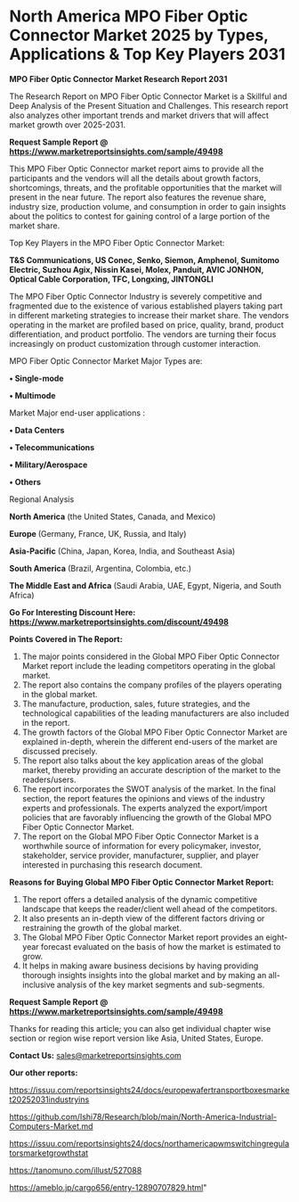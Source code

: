 # North America MPO Fiber Optic Connector Market 2025 by Types, Applications & Top Key Players 2031

<strong>MPO Fiber Optic Connector Market Research Report 2031</strong>

The Research Report on MPO Fiber Optic Connector Market is a Skillful and Deep Analysis of the Present Situation and Challenges. This research report also analyzes other important trends and market drivers that will affect market growth over 2025-2031.

<strong>Request Sample Report @ <a href=https://www.marketreportsinsights.com/sample/49498>https://www.marketreportsinsights.com/sample/49498</a></strong>

This MPO Fiber Optic Connector market report aims to provide all the participants and the vendors will all the details about growth factors, shortcomings, threats, and the profitable opportunities that the market will present in the near future. The report also features the revenue share, industry size, production volume, and consumption in order to gain insights about the politics to contest for gaining control of a large portion of the market share.

Top Key Players in the MPO Fiber Optic Connector Market:

<strong>T&S Communications, US Conec, Senko, Siemon, Amphenol, Sumitomo Electric, Suzhou Agix, Nissin Kasei, Molex, Panduit, AVIC JONHON, Optical Cable Corporation, TFC, Longxing, JINTONGLI</strong>

The MPO Fiber Optic Connector Industry is severely competitive and fragmented due to the existence of various established players taking part in different marketing strategies to increase their market share. The vendors operating in the market are profiled based on price, quality, brand, product differentiation, and product portfolio. The vendors are turning their focus increasingly on product customization through customer interaction.

MPO Fiber Optic Connector Market Major Types are:

<strong>•  Single-mode

•  Multimode</strong>

Market Major end-user applications :

<strong>•  Data Centers

•  Telecommunications

•  Military/Aerospace

•  Others</strong>

Regional Analysis

</u><strong><b>North America</b></strong> (the United States, Canada, and Mexico)

<strong><b>Europe </b></strong>(Germany, France, UK, Russia, and Italy)

<strong><b>Asia-Pacific</b></strong> (China, Japan, Korea, India, and Southeast Asia)

<strong><b>South America</b></strong> (Brazil, Argentina, Colombia, etc.)

<strong><b>The Middle East and Africa</b></strong> (Saudi Arabia, UAE, Egypt, Nigeria, and South Africa)

<strong>Go For Interesting Discount Here: <a href=https://www.marketreportsinsights.com/discount/49498>https://www.marketreportsinsights.com/discount/49498</a></strong>

<strong>Points Covered in The Report:</strong>
<ol>
  <li>The major points considered in the Global MPO Fiber Optic Connector Market report include the leading competitors operating in the global market.</li>
  <li>The report also contains the company profiles of the players operating in the global market.</li>
  <li>The manufacture, production, sales, future strategies, and the technological capabilities of the leading manufacturers are also included in the report.</li>
  <li>The growth factors of the Global MPO Fiber Optic Connector Market are explained in-depth, wherein the different end-users of the market are discussed precisely.</li>
  <li>The report also talks about the key application areas of the global market, thereby providing an accurate description of the market to the readers/users.</li>
  <li>The report incorporates the SWOT analysis of the market. In the final section, the report features the opinions and views of the industry experts and professionals. The experts analyzed the export/import policies that are favorably influencing the growth of the Global MPO Fiber Optic Connector Market.</li>
  <li>The report on the Global MPO Fiber Optic Connector Market is a worthwhile source of information for every policymaker, investor, stakeholder, service provider, manufacturer, supplier, and player interested in purchasing this research document.</li>
</ol>
<strong>Reasons for Buying Global MPO Fiber Optic Connector Market Report:</strong>

<ol>
  <li>The report offers a detailed analysis of the dynamic competitive landscape that keeps the reader/client well ahead of the competitors.</li>
  <li>It also presents an in-depth view of the different factors driving or restraining the growth of the global market.</li>
  <li>The Global MPO Fiber Optic Connector Market report provides an eight-year forecast evaluated on the basis of how the market is estimated to grow.</li>
  <li>It helps in making aware business decisions by having providing thorough insights insights into the global market and by making an all-inclusive analysis of the key market segments and sub-segments.</li>
</ol>
<strong>Request Sample Report @ <a href=https://www.marketreportsinsights.com/sample/49498>https://www.marketreportsinsights.com/sample/49498</a></strong>


Thanks for reading this article; you can also get individual chapter wise section or region wise report version like Asia, United States, Europe.

<strong>Contact Us:</strong>
sales@marketreportsinsights.com

<strong>Our other reports:</strong>

<a href=https://issuu.com/reportsinsights24/docs/europewafertransportboxesmarket20252031industryins>https://issuu.com/reportsinsights24/docs/europewafertransportboxesmarket20252031industryins</a>

<a href=https://github.com/Ishi78/Research/blob/main/North-America-Industrial-Computers-Market.md>https://github.com/Ishi78/Research/blob/main/North-America-Industrial-Computers-Market.md</a>

<a href=https://issuu.com/reportsinsights24/docs/northamericapwmswitchingregulatorsmarketgrowthstat>https://issuu.com/reportsinsights24/docs/northamericapwmswitchingregulatorsmarketgrowthstat</a>

<a href=https://tanomuno.com/illust/527088>https://tanomuno.com/illust/527088</a>

<a href=https://ameblo.jp/cargo656/entry-12890707829.html>https://ameblo.jp/cargo656/entry-12890707829.html</a>"
